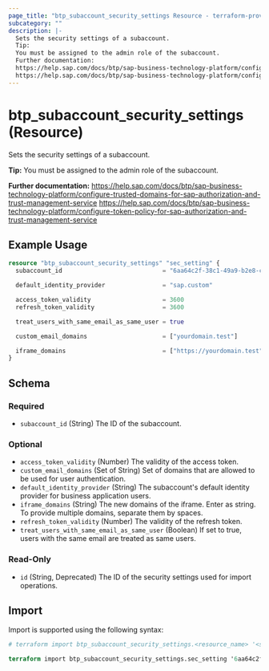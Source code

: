 ```yaml
---
page_title: "btp_subaccount_security_settings Resource - terraform-provider-btp"
subcategory: ""
description: |-
  Sets the security settings of a subaccount.
  Tip:
  You must be assigned to the admin role of the subaccount.
  Further documentation:
  https://help.sap.com/docs/btp/sap-business-technology-platform/configure-trusted-domains-for-sap-authorization-and-trust-management-service
  https://help.sap.com/docs/btp/sap-business-technology-platform/configure-token-policy-for-sap-authorization-and-trust-management-service
---
```


# btp_subaccount_security_settings (Resource)

Sets the security settings of a subaccount.

__Tip:__
You must be assigned to the admin role of the subaccount.

__Further documentation:__
<https://help.sap.com/docs/btp/sap-business-technology-platform/configure-trusted-domains-for-sap-authorization-and-trust-management-service>
<https://help.sap.com/docs/btp/sap-business-technology-platform/configure-token-policy-for-sap-authorization-and-trust-management-service>

## Example Usage

```terraform
resource "btp_subaccount_security_settings" "sec_setting" {
  subaccount_id                            = "6aa64c2f-38c1-49a9-b2e8-cf9fea769b7f"

  default_identity_provider                = "sap.custom"

  access_token_validity                    = 3600
  refresh_token_validity                   = 3600

  treat_users_with_same_email_as_same_user = true

  custom_email_domains                     = ["yourdomain.test"]

  iframe_domains                           = ["https://yourdomain.test"]
}
```

<!-- schema generated by tfplugindocs -->
## Schema

### Required

- `subaccount_id` (String) The ID of the subaccount.

### Optional

- `access_token_validity` (Number) The validity of the access token.
- `custom_email_domains` (Set of String) Set of domains that are allowed to be used for user authentication.
- `default_identity_provider` (String) The subaccount's default identity provider for business application users.
- `iframe_domains` (String) The new domains of the iframe. Enter as string. To provide multiple domains, separate them by spaces.
- `refresh_token_validity` (Number) The validity of the refresh token.
- `treat_users_with_same_email_as_same_user` (Boolean) If set to true, users with the same email are treated as same users.

### Read-Only

- `id` (String, Deprecated) The ID of the security settings used for import operations.

## Import

Import is supported using the following syntax:

```terraform
# terraform import btp_subaccount_security_settings.<resource_name> '<subaccount_id>'

terraform import btp_subaccount_security_settings.sec_setting '6aa64c2f-38c1-49a9-b2e8-cf9fea769b7f'
```
